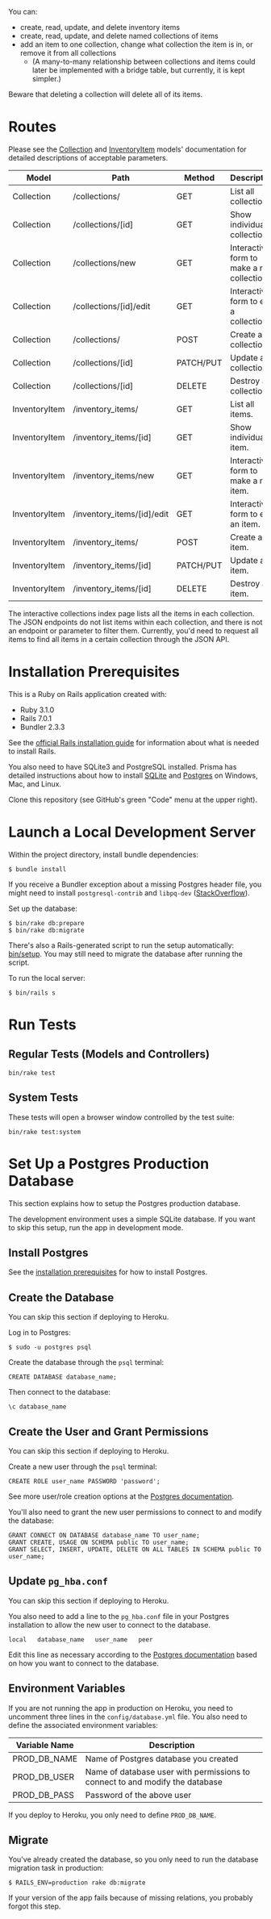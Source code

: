 You can:
* create, read, update, and delete inventory items
* create, read, update, and delete named collections of items
* add an item to one collection, change what collection the item is in, or remove it from all collections
    * (A many-to-many relationship between collections and items could later be implemented with a bridge table, but currently, it is kept simpler.)

Beware that deleting a collection will delete all of its items.

# Routes
Please see the [Collection](app/models/collection.rb) and [InventoryItem](app/models/inventory_item.rb) models' documentation for detailed descriptions of acceptable parameters.

| Model         | Path                       | Method    | Description                                |
|---------------|----------------------------|-----------|--------------------------------------------|
| Collection    | /collections/              | GET       | List all collections.                      |
| Collection    | /collections/[id]          | GET       | Show individual collection.                |
| Collection    | /collections/new           | GET       | Interactive form to make a new collection. |
| Collection    | /collections/[id]/edit     | GET       | Interactive form to edit a collection.     |
| Collection    | /collections/              | POST      | Create a collection.                       |
| Collection    | /collections/[id]          | PATCH/PUT | Update a collection.                       |
| Collection    | /collections/[id]          | DELETE    | Destroy a collection.                      |
| InventoryItem | /inventory_items/          | GET       | List all items.                            |
| InventoryItem | /inventory_items/[id]      | GET       | Show individual item.                      |
| InventoryItem | /inventory_items/new       | GET       | Interactive form to make a new item.       |
| InventoryItem | /inventory_items/[id]/edit | GET       | Interactive form to edit an item.          |
| InventoryItem | /inventory_items/          | POST      | Create an item.                            |
| InventoryItem | /inventory_items/[id]      | PATCH/PUT | Update an item.                            |
| InventoryItem | /inventory_items/[id]      | DELETE    | Destroy an item.                           |

The interactive collections index page lists all the items in each collection. The JSON endpoints do not list items within each collection, and there is not an endpoint or parameter to filter them. Currently, you'd need to request all items to find all items in a certain collection through the JSON API.

# Installation Prerequisites
This is a Ruby on Rails application created with:
* Ruby 3.1.0
* Rails 7.0.1
* Bundler 2.3.3

See the [official Rails installation guide](https://guides.rubyonrails.org/getting_started.html#creating-a-new-rails-project-installing-rails) for information about what is needed to install Rails.

You also need to have SQLite3 and PostgreSQL installed. Prisma has detailed instructions about how to install [SQLite](https://www.prisma.io/dataguide/sqlite/setting-up-a-local-sqlite-database) and [Postgres](https://www.prisma.io/dataguide/postgresql/setting-up-a-local-postgresql-database) on Windows, Mac, and Linux.

Clone this repository (see GitHub's green "Code" menu at the upper right).

# Launch a Local Development Server
Within the project directory, install bundle dependencies:
```
$ bundle install
```
If you receive a Bundler exception about a missing Postgres header file, you might need to install `postgresql-contrib` and `libpq-dev` ([StackOverflow](https://stackoverflow.com/questions/52339221/rails-gem-error-while-installing-pg-1-1-3-and-bundler-cannot-continue)).

Set up the database:
```
$ bin/rake db:prepare
$ bin/rake db:migrate
```

There's also a Rails-generated script to run the setup automatically: [bin/setup](bin/setup). You may still need to migrate the database after running the script.

To run the local server:
```
$ bin/rails s
```

# Run Tests

## Regular Tests (Models and Controllers)
```
bin/rake test
```

## System Tests
These tests will open a browser window controlled by the test suite:
```
bin/rake test:system
```

# Set Up a Postgres Production Database
This section explains how to setup the Postgres production database.

The development environment uses a simple SQLite database. If you want to skip this setup, run the app in development mode.

## Install Postgres
See the [installation prerequisites](#installation-prerequisites) for how to install Postgres.

## Create the Database
You can skip this section if deploying to Heroku.

Log in to Postgres:
```
$ sudo -u postgres psql
```

Create the database through the `psql` terminal:
```
CREATE DATABASE database_name;
```

Then connect to the database:
```
\c database_name
```

## Create the User and Grant Permissions
You can skip this section if deploying to Heroku.


Create a new user through the `psql` terminal:
```
CREATE ROLE user_name PASSWORD 'password';
```

See more user/role creation options at the [Postgres documentation](https://www.postgresql.org/docs/current/sql-createrole.html).

You'll also need to grant the new user permissions to connect to and modify the database:
```
GRANT CONNECT ON DATABASE database_name TO user_name;
GRANT CREATE, USAGE ON SCHEMA public TO user_name;
GRANT SELECT, INSERT, UPDATE, DELETE ON ALL TABLES IN SCHEMA public TO user_name;
```

## Update `pg_hba.conf`
You can skip this section if deploying to Heroku.

You also need to add a line to the `pg_hba.conf` file in your Postgres installation to allow the new user to connect to the database.
```
local   database_name   user_name   peer
```

Edit this line as necessary according to the [Postgres documentation](https://www.postgresql.org/docs/14/auth-pg-hba-conf.html) based on how you want to connect to the database.

## Environment Variables
If you are not running the app in production on Heroku, you need to uncomment three lines in the `config/database.yml` file. You also need to define the associated environment variables:

| Variable Name | Description                                                                  |
|---------------|------------------------------------------------------------------------------|
| PROD_DB_NAME  | Name of Postgres database you created                                        |
| PROD_DB_USER  | Name of database user with permissions to connect to and modify the database |
| PROD_DB_PASS  | Password of the above user                                                   |

If you deploy to Heroku, you only need to define `PROD_DB_NAME`.

## Migrate
You've already created the database, so you only need to run the database migration task in production:
```
$ RAILS_ENV=production rake db:migrate
```
If your version of the app fails because of missing relations, you probably forgot this step.
